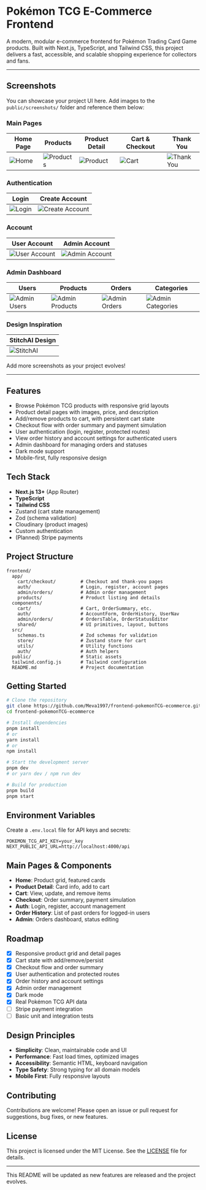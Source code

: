 # Pokémon TCG E‑Commerce Frontend

A modern, modular e-commerce frontend for Pokémon Trading Card Game products. Built with Next.js, TypeScript, and Tailwind CSS, this project delivers a fast, accessible, and scalable shopping experience for collectors and fans.

---

## Screenshots

You can showcase your project UI here. Add images to the `public/screenshots/` folder and reference them below:

### Main Pages

| Home Page                              | Products                                       | Product Detail                                      | Cart & Checkout                        | Thank You                                       |
| -------------------------------------- | ---------------------------------------------- | --------------------------------------------------- | -------------------------------------- | ----------------------------------------------- |
| ![Home](./public/screenshots/home.png) | ![Products](./public/screenshots/products.png) | ![Product](./public/screenshots/product-detail.png) | ![Cart](./public/screenshots/cart.png) | ![Thank You](./public/screenshots/thankyou.png) |

### Authentication

| Login                                    | Create Account                                             |
| ---------------------------------------- | ---------------------------------------------------------- |
| ![Login](./public/screenshots/login.png) | ![Create Account](./public/screenshots/create-account.png) |

### Account

| User Account                                           | Admin Account                                            |
| ------------------------------------------------------ | -------------------------------------------------------- |
| ![User Account](./public/screenshots/account-user.png) | ![Admin Account](./public/screenshots/account-admin.png) |

### Admin Dashboard

| Users                                                | Products                                                   | Orders                                                 | Categories                                                     |
| ---------------------------------------------------- | ---------------------------------------------------------- | ------------------------------------------------------ | -------------------------------------------------------------- |
| ![Admin Users](./public/screenshots/admin-users.png) | ![Admin Products](./public/screenshots/admin-products.png) | ![Admin Orders](./public/screenshots/admin-orders.png) | ![Admin Categories](./public/screenshots/admin-categories.png) |

### Design Inspiration

| StitchAI Design                                |
| ---------------------------------------------- |
| ![StitchAI](./public/screenshots/stitchai.png) |

Add more screenshots as your project evolves!

---

## Features

- Browse Pokémon TCG products with responsive grid layouts
- Product detail pages with images, price, and description
- Add/remove products to cart, with persistent cart state
- Checkout flow with order summary and payment simulation
- User authentication (login, register, protected routes)
- View order history and account settings for authenticated users
- Admin dashboard for managing orders and statuses
- Dark mode support
- Mobile-first, fully responsive design

## Tech Stack

- **Next.js 13+** (App Router)
- **TypeScript**
- **Tailwind CSS**
- Zustand (cart state management)
- Zod (schema validation)
- Cloudinary (product images)
- Custom authentication
- (Planned) Stripe payments

## Project Structure

```
frontend/
  app/
    cart/checkout/         # Checkout and thank-you pages
    auth/                  # Login, register, account pages
    admin/orders/          # Admin order management
    products/              # Product listing and details
  components/
    cart/                  # Cart, OrderSummary, etc.
    auth/                  # AccountForm, OrderHistory, UserNav
    admin/orders/          # OrdersTable, OrderStatusEditor
    shared/                # UI primitives, layout, buttons
  src/
    schemas.ts             # Zod schemas for validation
    store/                 # Zustand store for cart
    utils/                 # Utility functions
    auth/                  # Auth helpers
  public/                  # Static assets
  tailwind.config.js       # Tailwind configuration
  README.md                # Project documentation
```

## Getting Started

```bash
# Clone the repository
git clone https://github.com/Meva1997/frontend-pokemonTCG-ecommerce.git
cd frontend-pokemonTCG-ecommerce

# Install dependencies
pnpm install
# or
yarn install
# or
npm install

# Start the development server
pnpm dev
# or yarn dev / npm run dev

# Build for production
pnpm build
pnpm start
```

## Environment Variables

Create a `.env.local` file for API keys and secrets:

```
POKEMON_TCG_API_KEY=your_key
NEXT_PUBLIC_API_URL=http://localhost:4000/api
```

## Main Pages & Components

- **Home**: Product grid, featured cards
- **Product Detail**: Card info, add to cart
- **Cart**: View, update, and remove items
- **Checkout**: Order summary, payment simulation
- **Auth**: Login, register, account management
- **Order History**: List of past orders for logged-in users
- **Admin**: Orders dashboard, status editing

## Roadmap

- [x] Responsive product grid and detail pages
- [x] Cart state with add/remove/persist
- [x] Checkout flow and order summary
- [x] User authentication and protected routes
- [x] Order history and account settings
- [x] Admin order management
- [x] Dark mode
- [x] Real Pokémon TCG API data
- [ ] Stripe payment integration
- [ ] Basic unit and integration tests

## Design Principles

- **Simplicity**: Clean, maintainable code and UI
- **Performance**: Fast load times, optimized images
- **Accessibility**: Semantic HTML, keyboard navigation
- **Type Safety**: Strong typing for all domain models
- **Mobile First**: Fully responsive layouts

## Contributing

Contributions are welcome! Please open an issue or pull request for suggestions, bug fixes, or new features.

## License

This project is licensed under the MIT License. See the [LICENSE](./LICENSE) file for details.

---

This README will be updated as new features are released and the project evolves.
